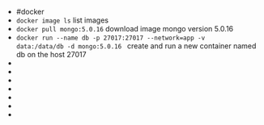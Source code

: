 - #docker
- <code>docker image ls</code> list images
- <code>docker pull mongo:5.0.16</code> download image mongo version 5.0.16
- <code>docker run --name db -p 27017:27017 --network=app -v data:/data/db -d mongo:5.0.16
  </code> create and run a new container named db on the host 27017
- <code></code>
- <code></code>
- <code></code>
- <code></code>
- <code></code>
- <code></code>
-